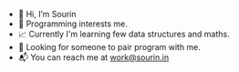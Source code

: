 - 👋 Hi, I’m Sourin
- 🧡 Programming interests me.
- 📈 Currently I'm learning few data structures and maths.
- 🤲 Looking for someone to pair program with me.
- 📬 You can reach me at work@sourin.in
 
<!---
sourinsarkar/sourinsarkar is a ✨ special ✨ repository because its `README.md` (this file) appears on your GitHub profile.
You can click the Preview link to take a look at your changes.
--->
